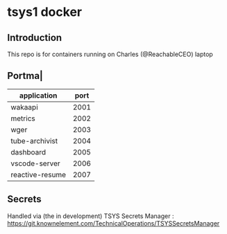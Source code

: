 # tsys1 docker

## Introduction

This repo is for containers running on Charles (@ReachableCEO) laptop

## Portma|

| application    | port |
| -------------- | ---- |
| wakaapi        | 2001 |
| metrics        | 2002 |
| wger           | 2003 |
| tube-archivist | 2004 |
| dashboard      | 2005 |
| vscode-server | 2006 |
| reactive-resume | 2007 |

## Secrets

Handled via (the in development) TSYS Secrets Manager : <https://git.knownelement.com/TechnicalOperations/TSYSSecretsManager>
